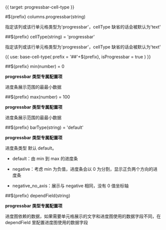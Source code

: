 {{ target: progressbar-cell-type }}

#${prefix} columns.progressbar(string)

指定该列或该行单元格类型为'progressbar'，cellType 缺省的话会被默认为'text'

##${prefix} cellType(string) = 'progressbar'

指定该列或该行单元格类型为'progressbar'，cellType 缺省的话会被默认为'text'

{{ use: base-cell-type(
    prefix = '##'+${prefix},
    isProgressbar = true
) }}

##${prefix} min(number) = 0

**progressbar 类型专属配置项**

进度条展示范围的最最小数据

##${prefix} max(number) = 100

**progressbar 类型专属配置项**

进度条展示范围的最最小数据

##${prefix} barType(string) = 'default'

**progressbar 类型专属配置项**

进度条类型 默认 default。

- default：由 min 到 max 的进度条

- negative：考虑 min 为负值，进度条会以 0 为分割，显示正负两个方向的进度条

- negative_no_axis：展示与 negative 相同，没有 0 值坐标轴

##${prefix} dependField(string)

**progressbar 类型专属配置项**

进度图依赖的数据，如果需要单元格展示的文字和进度图使用的数据字段不同，在 dependField 里配置进度图使用的数据字段
